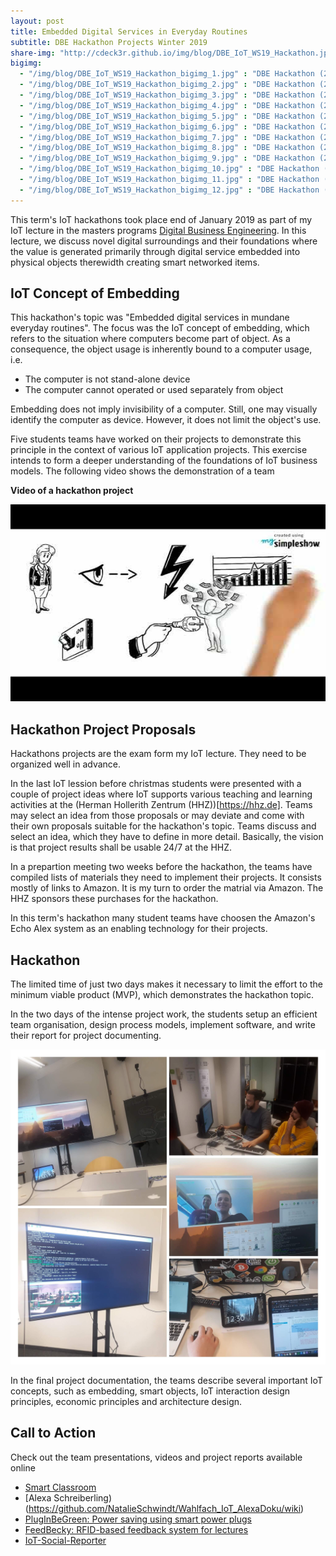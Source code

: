 ```yaml
---
layout: post
title: Embedded Digital Services in Everyday Routines
subtitle: DBE Hackathon Projects Winter 2019
share-img: "http://cdeck3r.github.io/img/blog/DBE_IoT_WS19_Hackathon.jpg"
bigimg:
  - "/img/blog/DBE_IoT_WS19_Hackathon_bigimg_1.jpg" : "DBE Hackathon (2019)"
  - "/img/blog/DBE_IoT_WS19_Hackathon_bigimg_2.jpg" : "DBE Hackathon (2019)"
  - "/img/blog/DBE_IoT_WS19_Hackathon_bigimg_3.jpg" : "DBE Hackathon (2019)"
  - "/img/blog/DBE_IoT_WS19_Hackathon_bigimg_4.jpg" : "DBE Hackathon (2019)"
  - "/img/blog/DBE_IoT_WS19_Hackathon_bigimg_5.jpg" : "DBE Hackathon (2019)"
  - "/img/blog/DBE_IoT_WS19_Hackathon_bigimg_6.jpg" : "DBE Hackathon (2019)"
  - "/img/blog/DBE_IoT_WS19_Hackathon_bigimg_7.jpg" : "DBE Hackathon (2019)"
  - "/img/blog/DBE_IoT_WS19_Hackathon_bigimg_8.jpg" : "DBE Hackathon (2019)"
  - "/img/blog/DBE_IoT_WS19_Hackathon_bigimg_9.jpg" : "DBE Hackathon (2019)"
  - "/img/blog/DBE_IoT_WS19_Hackathon_bigimg_10.jpg" : "DBE Hackathon (2019)"
  - "/img/blog/DBE_IoT_WS19_Hackathon_bigimg_11.jpg" : "DBE Hackathon (2019)"
  - "/img/blog/DBE_IoT_WS19_Hackathon_bigimg_12.jpg" : "DBE Hackathon (2019)"  
---
```


This term's IoT hackathons took place end of January 2019 as part of my IoT lecture in the masters programs [Digital Business Engineering](https://www.hhz.de/master/digital-business-engineering/). In this lecture, we discuss novel digital surroundings and their foundations where the value is generated primarily through digital service embedded into physical objects therewidth creating smart networked items. 

## IoT Concept of Embedding

This hackathon's topic was "Embedded digital services in mundane everyday routines". The focus was the IoT concept of embedding, which refers to the situation where computers become part of object. As a consequence, the object usage is inherently bound to a computer usage, i.e. 

* The computer is not stand-alone device
* The computer cannot operated or used separately from object

Embedding does not imply invisibility of a computer. Still, one may visually identify the computer as device. However, it does not limit the object's use.

Five students teams have worked on their projects to demonstrate this principle in the context of various IoT application projects. This exercise intends to form a deeper understanding of the foundations of IoT business models. The following video shows the demonstration of a team 

**Video of a hackathon project**

<div id="yt_embed_1" width="560" height="315"><a class="youtube"><img id="1" src="/img/blog/DBE_IoT_WS19_Hackathon_yt_preview.jpg" alt="DBE Hackathon project @HHZ" width="560" height="315" /></a></div><script type="text/javascript">document.getElementById('yt_embed_1').onclick=function(){if(confirm("If you accept this message box by clicking OK, the Youtube video will load. Youtube will record your personal access related data and set a cookie in your browser. ")){var c = document.getElementById('1'); c.parentNode.removeChild(c); document.getElementById('yt_embed_1').innerHTML += '<iframe width="560" height="315" src="https://www.youtube-nocookie.com/embed/KYHb7V6eLqk" frameborder="0" allow="accelerometer; autoplay; encrypted-media; gyroscope; picture-in-picture" allowfullscreen></iframe>';}else{alert("You find the video on //youtu.be/KYHb7V6eLqk");}}</script>

## Hackathon Project Proposals

Hackathons projects are the exam form my IoT lecture. They need to be organized well in advance. 

In the last IoT lession before christmas students were presented with a couple of project ideas where IoT supports various teaching and learning activities at the (Herman Hollerith Zentrum (HHZ))[https://hhz.de]. Teams may select an idea from those proposals or may  deviate and come with their own proposals suitable for the hackathon's topic. Teams discuss and select an idea, which they have to define in more detail. Basically, the vision is that project results shall be usable 24/7 at the HHZ.

In a prepartion meeting two weeks before the hackathon, the teams have compiled lists of materials they need to implement their projects. It consists mostly of links to Amazon. It is my turn to order the matrial via Amazon. The HHZ sponsors these purchases for the hackathon. 

In this term's hackathon many student teams have choosen the Amazon's Echo Alex system as an enabling technology for their projects.

## Hackathon 

The limited time of just two days makes it necessary to limit the effort to the minimum viable product (MVP), which demonstrates the hackathon topic.

In the two days of the intense project work, the students setup an efficient team organisation, design process models, implement software, and write their report for project documenting. 

![DBE Hackathon in WS19](/img/blog/DBE_IoT_WS19_Hackathon.jpg)

In the final project documentation, the teams describe several important IoT concepts, such as embedding, smart objects, IoT interaction design principles, economic principles and architecture design. 

## Call to Action

Check out the team presentations, videos and project reports available online

* [Smart Classroom](https://github.com/giaru/IoT)
* [Alexa Schreiberling)(https://github.com/NatalieSchwindt/Wahlfach_IoT_AlexaDoku/wiki)
* [PlugInBeGreen: Power saving using smart power plugs](https://gitlab.com/jbuehler1337/pluginbegreen)
* [FeedBecky: RFID-based feedback system for lectures](https://github.com/CrystalCake/FeedBecky)
* [IoT-Social-Reporter](https://github.com/HHZ-IoT/Social-Reporter/wiki)
